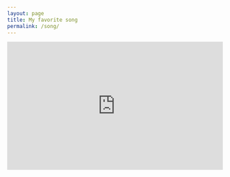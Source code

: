 ```yaml
---
layout: page
title: My favorite song
permalink: /song/
---
```

<iframe src="https://open.spotify.com/playlist/6o4t8span0hKPXZ7muuebm" width="100%" height="300" frameborder="0" allowtransparency="true"></iframe>
